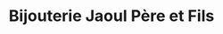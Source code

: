 ---
title: "Bijouterie Jaoul Père et Fils"
url: /le-vigan/bijouterie-jaoul-pere-et-fils/
shop: Schmuck
---